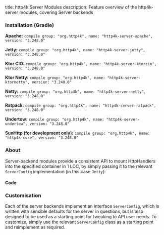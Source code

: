 title: http4k Server Modules
description: Feature overview of the http4k-server modules, covering Server backends

### Installation (Gradle)
**Apache:** ```compile group: "org.http4k", name: "http4k-server-apache", version: "3.248.0"```

**Jetty:** ```compile group: "org.http4k", name: "http4k-server-jetty", version: "3.248.0"```

**Ktor CIO:** ```compile group: "org.http4k", name: "http4k-server-ktorcio", version: "3.248.0"```

**Ktor Netty:** ```compile group: "org.http4k", name: "http4k-server-ktornetty", version: "3.248.0"```

**Netty:** ```compile group: "org.http4k", name: "http4k-server-netty", version: "3.248.0"```

**Ratpack:** ```compile group: "org.http4k", name: "http4k-server-ratpack", version: "3.248.0"```

**Undertow:** ```compile group: "org.http4k", name: "http4k-server-undertow", version: "3.248.0"```

**SunHttp (for development only):** ```compile group: "org.http4k", name: "http4k-core", version: "3.248.0"```

### About
Server-backend modules provide a consistent API to mount HttpHandlers into the specified container in 1 LOC, by 
simply passing it to the relevant `ServerConfig` implementation (in this case `Jetty`):

#### Code [<img class="octocat"/>](https://github.com/http4k/http4k/blob/master/src/docs/guide/modules/servers/example_http.kt)

<script src="https://gist-it.appspot.com/https://github.com/http4k/http4k/blob/master/src/docs/guide/modules/servers/example_http.kt"></script>

### Customisation
Each of the server backends implement an interface `ServerConfig`, which is written with sensible defaults for the server in questions, 
but is also designed to be used as a starting point for tweaking to API user needs. To customize, simply use the relevant `ServerConfig` 
class as a starting point and reimplement as required.
